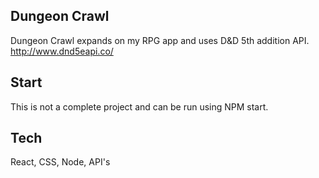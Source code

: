 ## Dungeon Crawl

Dungeon Crawl expands on my RPG app and uses D&D 5th addition API.
http://www.dnd5eapi.co/

## Start

This is not a complete project and can be run using NPM start.

## Tech

React, CSS, Node, API's
